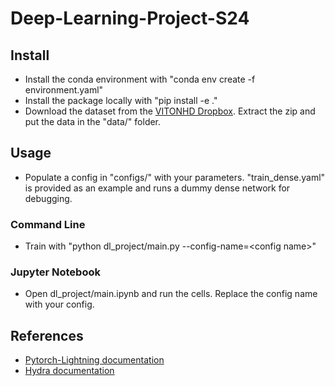 # Deep-Learning-Project-S24

## Install
- Install the conda environment with "conda env create -f environment.yaml"
- Install the package locally with "pip install -e ."
- Download the dataset from the [VITONHD Dropbox](https://www.dropbox.com/scl/fi/xu08cx3fxmiwpg32yotd7/zalando-hd-resized.zip?rlkey=ks83mdv2pvmrdl2oo2bmmn69w&e=1&dl=0). Extract the zip and put the data in the "data/" folder.


## Usage
- Populate a config in "configs/" with your parameters. "train_dense.yaml" is provided as an example and runs a dummy dense network for debugging.

### Command Line
- Train with "python dl_project/main.py --config-name=\<config name\>"

### Jupyter Notebook
- Open dl_project/main.ipynb and run the cells. Replace the config name with your config.

## References
- [Pytorch-Lightning documentation](https://lightning.ai/docs/pytorch/stable/)
- [Hydra documentation](https://hydra.cc/docs/intro/)